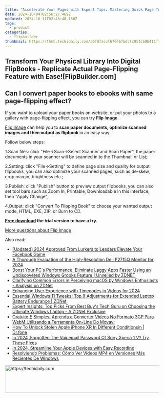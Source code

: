 ```yaml
---
title: "Accelerate Your Pages with Expert Tips: Mastering Quick Page Turns Using FlipBuilder"
date: 2024-10-04T02:56:27.469Z
updated: 2024-10-11T02:43:48.158Z
tags:
  - product
categories:
  - flipbuilder
thumbnail: https://thmb.techidaily.com/a6fdfacdf6764bfbdcfc951cb0b411f7e9680e6d489da22f5c297b4d52b59271.jpg
---
```


## Transform Your Physical Library Into Digital FlipBooks - Replicate Actual Page-Flipping Feature with Ease![FlipBuilder.com]

## Can I convert paper books to ebooks with same page-flipping effect?

If you want to upload your paper books on website, or put your photos to a gallery with page-flipping effect, you can try **Flip Image**. 

[Flip Image](https://tools.techidaily.com/flipbuilder/products/) can help you to **scan paper documents, optimize scanned images and then output as flipbook** in an easy way.

Follow below steps:

1.Scan files: click "File->Scan->Select Scanner and Scan Paper", the paper documents in your scanner will be scanned in to the Thumbnail or List;

2.Setting: click "File->Setting" to define page size and quality for output flipbooks, you can also optimize your scanned pages, such as de-skew, crop margin, brightness etc.;

3.Publish: click "Publish" button to preview output flipbooks, you can also set tool bars such as Zoom In, Printable, Downloadable in this interface, then "Apply Change";

4.Output: click "Convert To Flipping Book" to choose your wanted output mode, HTML, EXE, ZIP, or Burn to CD.

**[Free download](https://tools.techidaily.com/flipbuilder/products/) the trial version to have a try.** 

[More questions about Flip Image](https://tools.techidaily.com/flipbuilder/products/)

<ins class="adsbygoogle"
     style="display:block"
     data-ad-format="autorelaxed"
     data-ad-client="ca-pub-7571918770474297"
     data-ad-slot="1223367746"></ins>

<ins class="adsbygoogle"
     style="display:block"
     data-ad-client="ca-pub-7571918770474297"
     data-ad-slot="8358498916"
     data-ad-format="auto"
     data-full-width-responsive="true"></ins>

<span class="atpl-alsoreadstyle">Also read:</span>
<div><ul>
<li><a href="https://facebook-video-files.techidaily.com/updated-2024-approved-from-lurkers-to-leaders-elevate-your-facebook-game/"><u>[Updated] 2024 Approved From Lurkers to Leaders Elevate Your Facebook Game</u></a></li>
<li><a href="https://fox-access.techidaily.com/a-thorough-evaluation-of-the-high-resolution-dell-p2715q-monitor-for-2024/"><u>A Thorough Evaluation of the High-Resolution Dell P2715Q Monitor for 2024</u></a></li>
<li><a href="https://win-net.techidaily.com/boost-your-pcs-performance-eliminate-laggy-apps-faster-using-an-undiscovered-windows-grooks-feature-unveiled-by-zdnet/"><u>Boost Your PC's Performance: Eliminate Laggy Apps Faster Using an Undiscovered Windows Grooks Feature | Unveiled by ZDNET</u></a></li>
<li><a href="https://win-net.techidaily.com/clarifying-common-errors-in-perceiving-macos-by-windows-enthusiasts-analysis-on-zdnet/"><u>Clarifying Common Errors in Perceiving macOS by Windows Enthusiasts - Analysis on ZDNet</u></a></li>
<li><a href="https://fox-helps.techidaily.com/enhancing-user-experience-with-timecodes-in-videos-for-2024/"><u>Enhancing User Experience with Timecodes in Videos for 2024</u></a></li>
<li><a href="https://win-net.techidaily.com/essential-windows-11-tweaks-top-9-adjustments-for-extended-laptop-battery-endurance-zdnet/"><u>Essential Windows 11 Tweaks: Top 9 Adjustments for Extended Laptop Battery Endurance | ZDNet</u></a></li>
<li><a href="https://win-net.techidaily.com/expert-insights-top-picks-from-best-buys-tech-guru-on-choosing-the-ultimate-windows-laptop-a-zdnet-exclusive/"><u>Expert Insights: Top Picks From Best Buy's Tech Guru on Choosing the Ultimate Windows Laptop - A ZDNet Exclusive</u></a></li>
<li><a href="https://vp-tips.techidaily.com/gratuito-e-simples-aprenda-a-converter-videos-no-formato-3gp-para-webm-utilizando-a-ferramenta-on-line-do-movavi/"><u>Gratuito E Simples: Aprenda a Converter Vídeos No Formato 3GP Para WebM Utilizando a Ferramenta On-Line Do Movavi</u></a></li>
<li><a href="https://iphone-unlock.techidaily.com/how-to-unlock-stolen-apple-iphone-xr-in-different-conditionsin-drfone-by-drfone-ios/"><u>How To Unlock Stolen Apple iPhone XR In Different Conditionsin | Dr.fone</u></a></li>
<li><a href="https://android-unlock.techidaily.com/in-2024-forgotten-the-voicemail-password-of-sony-xperia-1-v-try-these-fixes-by-drfone-android/"><u>In 2024, Forgotten The Voicemail Password Of Sony Xperia 1 V? Try These Fixes</u></a></li>
<li><a href="https://on-screen-recording.techidaily.com/in-2024-streamline-your-apple-devices-with-easy-recording/"><u>In 2024, Streamline Your Apple Devices with Easy Recording</u></a></li>
<li><a href="https://blog-min.techidaily.com/resolviendo-problemas-como-ver-videos-mp4-en-versiones-mas-recientes-de-windows/"><u>Resolviendo Problemas: Cómo Ver Videos MP4 en Versiones Más Recientes De Windows</u></a></li>
</ul></div>

<!-- affiliate ads begin -->
<a href="https://ephamedtechinc.pxf.io/c/5597632/2137205/26400" target="_top" id="2137205">
  <img src="//a.impactradius-go.com/display-ad/26400-2137205" border="0" alt="https://techidaily.com" width="728" height="90"/>
</a>
<img height="0" width="0" src="https://ephamedtechinc.pxf.io/i/5597632/2137205/26400" style="position:absolute;visibility:hidden;" border="0" />
<!-- affiliate ads end -->

